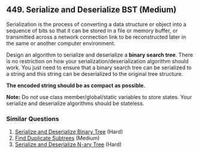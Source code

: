 ## 449. Serialize and Deserialize BST (Medium)

<p>Serialization is the process of converting a data structure or object into a sequence of bits so that it can be stored in a file or memory buffer, or transmitted across a network connection link to be reconstructed later in the same or another computer environment. </p>

<p>Design an algorithm to serialize and deserialize a <b>binary search tree</b>. There is no restriction on how your serialization/deserialization algorithm should work. You just need to ensure that a binary search tree can be serialized to a string and this string can be deserialized to the original tree structure.</p>

<p>
<b>The encoded string should be as compact as possible.</b>
</p>

<p>
<b>Note:</b> Do not use class member/global/static variables to store states. Your serialize and deserialize algorithms should be stateless.
</p>

### Similar Questions
  1. [Serialize and Deserialize Binary Tree](https://github.com/openset/leetcode/tree/master/solution/serialize-and-deserialize-binary-tree) (Hard)
  1. [Find Duplicate Subtrees](https://github.com/openset/leetcode/tree/master/solution/find-duplicate-subtrees) (Medium)
  1. [Serialize and Deserialize N-ary Tree](https://github.com/openset/leetcode/tree/master/solution/serialize-and-deserialize-n-ary-tree) (Hard)
